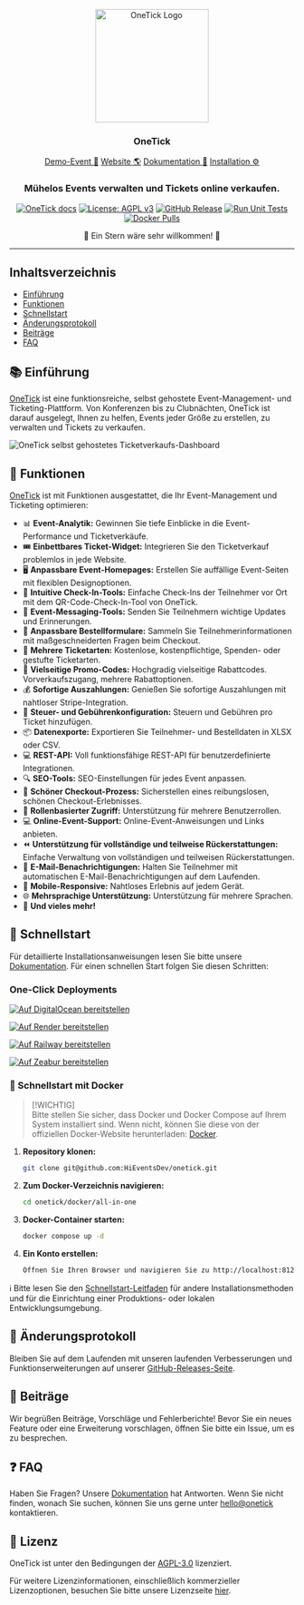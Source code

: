 <p align="center">
  <img src="https://onetick-public.s3.us-west-1.amazonaws.com/website/onetick-rainbow.png?v=1" alt="OneTick Logo" width="200px">
</p>
<h3 align="center">OneTick</h3>
<p align="center">
<a href="https://demo.onetick/event/1/dog-conf-2030">Demo-Event 🌟</a> <a href="https://onetick?utm_source=gh-readme">Website 🌎</a>  <a href="https://onetick/docs">Dokumentation 📄</a>  <a href="https://onetick/docs/getting-started?utm_source=gh-readme">Installation ⚙️</a>
</p>

<h3 align="center">
 Mühelos Events verwalten und Tickets online verkaufen.
</h3>

<div align="center">

[![OneTick docs](https://img.shields.io/badge/docs-onetick-blue)](https://onetick/docs)
[![License: AGPL v3](https://img.shields.io/badge/License-AGPL_v3-blue.svg)](https://github.com/HiEventsDev/onetick/LICENCE)
[![GitHub Release](https://img.shields.io/github/v/release/HiEventsDev/onetick?include_prereleases)](https://github.com/HiEventsDev/onetick/releases)
[![Run Unit Tests](https://github.com/HiEventsDev/onetick/actions/workflows/unit-tests.yml/badge.svg?event=push)](https://github.com/HiEventsDev/onetick/actions/workflows/unit-tests.yml)
[![Docker Pulls](https://img.shields.io/docker/pulls/daveearley/onetick-all-in-one)](https://hub.docker.com/r/daveearley/onetick-all-in-one)

</div>

<div align="center">
 🌟 Ein Stern wäre sehr willkommen! 🌟
</div>

<hr/>

## Inhaltsverzeichnis

- [Einführung](#-einführung)
- [Funktionen](#-funktionen)
- [Schnellstart](#-schnellstart)
- [Änderungsprotokoll](#-änderungsprotokoll)
- [Beiträge](#-beiträge)
- [FAQ](#-faq)

## 📚 Einführung

<a href="https://onetick">OneTick</a> ist eine funktionsreiche, selbst gehostete Event-Management- und Ticketing-Plattform. Von Konferenzen bis zu Clubnächten,
OneTick ist darauf ausgelegt, Ihnen zu helfen, Events jeder Größe zu erstellen, zu verwalten und Tickets zu verkaufen.

<img alt="OneTick selbst gehostetes Ticketverkaufs-Dashboard" src="https://onetick-public.s3.us-west-1.amazonaws.com/website/dashboard-screenshot.png"/>

## 🌟 Funktionen

<a href="https://onetick">OneTick</a> ist mit Funktionen ausgestattet, die Ihr Event-Management und Ticketing optimieren:

- 📊 **Event-Analytik:** Gewinnen Sie tiefe Einblicke in die Event-Performance und Ticketverkäufe.
- 🎟 **Einbettbares Ticket-Widget:** Integrieren Sie den Ticketverkauf problemlos in jede Website.
- 🖥 **Anpassbare Event-Homepages:** Erstellen Sie auffällige Event-Seiten mit flexiblen Designoptionen.
- 🔑 **Intuitive Check-In-Tools:** Einfache Check-Ins der Teilnehmer vor Ort mit dem QR-Code-Check-In-Tool von OneTick.
- 💬 **Event-Messaging-Tools:** Senden Sie Teilnehmern wichtige Updates und Erinnerungen.
- 📝 **Anpassbare Bestellformulare:** Sammeln Sie Teilnehmerinformationen mit maßgeschneiderten Fragen beim Checkout.
- 🎫 **Mehrere Ticketarten:** Kostenlose, kostenpflichtige, Spenden- oder gestufte Ticketarten.
- 💸 **Vielseitige Promo-Codes:** Hochgradig vielseitige Rabattcodes. Vorverkaufszugang, mehrere Rabattoptionen.
- 💰 **Sofortige Auszahlungen:** Genießen Sie sofortige Auszahlungen mit nahtloser Stripe-Integration.
- 🧾 **Steuer- und Gebührenkonfiguration:** Steuern und Gebühren pro Ticket hinzufügen.
- 📦 **Datenexporte:** Exportieren Sie Teilnehmer- und Bestelldaten in XLSX oder CSV.
- 💻 **REST-API:** Voll funktionsfähige REST-API für benutzerdefinierte Integrationen.
- 🔍 **SEO-Tools:** SEO-Einstellungen für jedes Event anpassen.
- 🛒 **Schöner Checkout-Prozess:** Sicherstellen eines reibungslosen, schönen Checkout-Erlebnisses.
- 🔐 **Rollenbasierter Zugriff:** Unterstützung für mehrere Benutzerrollen.
- 💻 **Online-Event-Support:** Online-Event-Anweisungen und Links anbieten.
- ⏪ **Unterstützung für vollständige und teilweise Rückerstattungen:** Einfache Verwaltung von vollständigen und teilweisen Rückerstattungen.
- 📧 **E-Mail-Benachrichtigungen:** Halten Sie Teilnehmer mit automatischen E-Mail-Benachrichtigungen auf dem Laufenden.
- 📱 **Mobile-Responsive:** Nahtloses Erlebnis auf jedem Gerät.
- 🌐 **Mehrsprachige Unterstützung:** Unterstützung für mehrere Sprachen.
- 🎉 **Und vieles mehr!**

## 🚀 Schnellstart

Für detaillierte Installationsanweisungen lesen Sie bitte unsere [Dokumentation](https://onetick/docs/getting-started). Für
einen schnellen Start folgen Sie diesen Schritten:

### One-Click Deployments

[![Auf DigitalOcean bereitstellen](https://www.deploytodo.com/do-btn-blue.svg)](https://github.com/HiEventsDev/onetick-digitalocean)

[![Auf Render bereitstellen](https://render.com/images/deploy-to-render-button.svg)](https://github.com/HiEventsDev/onetick-render.com)

[![Auf Railway bereitstellen](https://railway.app/button.svg)](https://railway.app/template/8CGKmu?referralCode=KvSr11)

[![Auf Zeabur bereitstellen](https://zeabur.com/button.svg)](https://zeabur.com/templates/8DIRY6)

### 🐳 Schnellstart mit Docker

> [!WICHTIG]  
> Bitte stellen Sie sicher, dass Docker und Docker Compose auf Ihrem System installiert sind. Wenn nicht, können Sie diese von der
> offiziellen Docker-Website herunterladen: [Docker](https://www.docker.com/get-started).

1. **Repository klonen:**
   ```bash
   git clone git@github.com:HiEventsDev/onetick.git
   ```

2. **Zum Docker-Verzeichnis navigieren:**
   ```bash
   cd onetick/docker/all-in-one
   ```

3. **Docker-Container starten:**
   ```bash
   docker compose up -d
   ```
4. **Ein Konto erstellen:**
   ```bash
   Öffnen Sie Ihren Browser und navigieren Sie zu http://localhost:8123/auth/register.
   ```

ℹ️ Bitte lesen Sie den [Schnellstart-Leitfaden](https://onetick/docs/getting-started) für andere Installationsmethoden und
für die Einrichtung einer Produktions- oder lokalen Entwicklungsumgebung.

## 📝 Änderungsprotokoll

Bleiben Sie auf dem Laufenden mit unseren laufenden Verbesserungen und Funktionserweiterungen auf unserer [GitHub-Releases-Seite](https://github.com/HiEventsDev/onetick/releases).

## 🤝 Beiträge

Wir begrüßen Beiträge, Vorschläge und Fehlerberichte! Bevor Sie ein neues Feature oder eine Erweiterung vorschlagen,
öffnen Sie bitte ein Issue, um es zu besprechen.

## ❓ FAQ

Haben Sie Fragen? Unsere [Dokumentation](https://onetick/docs) hat Antworten. Wenn Sie nicht finden, wonach Sie suchen, können Sie uns gerne unter [hello@onetick](mailto:hello@onetick) kontaktieren.

## 📜 Lizenz

OneTick ist unter den Bedingungen der [AGPL-3.0](https://github.com/HiEventsDev/onetick/blob/main/LICENCE) lizenziert.

Für weitere Lizenzinformationen, einschließlich kommerzieller Lizenzoptionen, besuchen Sie bitte unsere Lizenzseite [hier](https://onetick/licensing).
